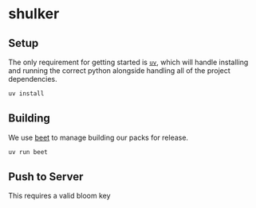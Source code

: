 # shulker

## Setup

The only requirement for getting started is [`uv`](https://docs.astral.sh/uv/), which will handle installing and running the correct python alongside handling all of the project dependencies.

```bash
uv install
```

## Building

We use [beet](https://mcbeet.dev/) to manage building our packs for release.

```bash
uv run beet
```

## Push to Server

This requires a valid bloom key